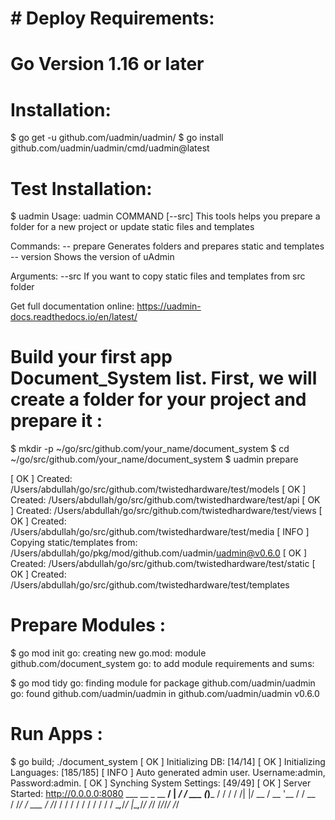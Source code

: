# # Deploy Requirements:

# Go Version 1.16 or later

# Installation:
$ go get -u github.com/uadmin/uadmin/
$ go install github.com/uadmin/uadmin/cmd/uadmin@latest

# Test Installation:
$ uadmin
Usage: uadmin COMMAND [--src]
This tools helps you prepare a folder for a new project or update static files and templates

Commands:
 -- prepare         Generates folders and prepares static and templates
 -- version         Shows the version of uAdmin

Arguments:
  --src           If you want to copy static files and templates from src folder

Get full documentation online:
https://uadmin-docs.readthedocs.io/en/latest/

# Build your first app Document_System list. First, we will create a folder for your project and prepare it :

$ mkdir -p ~/go/src/github.com/your_name/document_system
$ cd ~/go/src/github.com/your_name/document_system
$ uadmin prepare

[   OK   ]   Created: /Users/abdullah/go/src/github.com/twistedhardware/test/models
[   OK   ]   Created: /Users/abdullah/go/src/github.com/twistedhardware/test/api
[   OK   ]   Created: /Users/abdullah/go/src/github.com/twistedhardware/test/views
[   OK   ]   Created: /Users/abdullah/go/src/github.com/twistedhardware/test/media
[  INFO  ]   Copying static/templates from: /Users/abdullah/go/pkg/mod/github.com/uadmin/uadmin@v0.6.0
[   OK   ]   Created: /Users/abdullah/go/src/github.com/twistedhardware/test/static
[   OK   ]   Created: /Users/abdullah/go/src/github.com/twistedhardware/test/templates

# Prepare Modules :

$ go mod init
go: creating new go.mod: module github.com/document_system
go: to add module requirements and sums:

$ go mod tidy
go: finding module for package github.com/uadmin/uadmin
go: found github.com/uadmin/uadmin in github.com/uadmin/uadmin v0.6.0

# Run Apps :

$ go build; ./document_system
[   OK   ]   Initializing DB: [14/14]
[   OK   ]   Initializing Languages: [185/185]
[  INFO  ]   Auto generated admin user. Username:admin, Password:admin.
[   OK   ]   Synching System Settings: [49/49]
[   OK   ]   Server Started: http://0.0.0.0:8080
         ___       __          _
  __  __/   | ____/ /___ ___  (_)___
 / / / / /| |/ __  / __ '__ \/ / __ \
/ /_/ / ___ / /_/ / / / / / / / / / /
\__,_/_/  |_\__,_/_/ /_/ /_/_/_/ /_/
